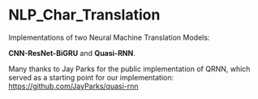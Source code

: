 # NLP_Char_Translation

Implementations of two Neural Machine Translation Models:   

**CNN-ResNet-BiGRU** and **Quasi-RNN**.   

Many thanks to Jay Parks for the public implementation of QRNN, which served as a starting point for our implementation: https://github.com/JayParks/quasi-rnn

